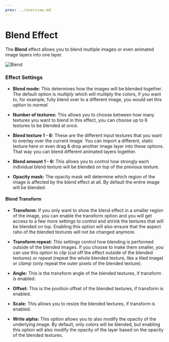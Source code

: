 ```yaml
---
prev: ../overview.md
---
```

# Blend Effect

The **Blend** effect allows you to blend multiple images or even animated image layers into one layer.

![Blend](/img/effects/Blend.gif)

### Effect Settings

* **Blend mode:** This determines how the images will be blended together. The default option is *multiply* which will multiply the colors, if you want to, for example, fully blend over to a different image, you would set this option to *normal*.
* **Number of textures:** This allows you to choose between how many textures you want to blend in this effect, you can choose up to 6 textures to be blended at once.
* **Blend texture 1 - 6:** These are the different input textures that you want to overlay over the current image. You can import a different, static texture here or even drag & drop another image layer into these options. That way you can blend different animated layers together.
* **Blend amount 1 - 6:** This allows you to control how strongly each individual blend texture will be blended on top of the previous texture.

* **Opacity mask:** The opacity mask will determine which region of the image is affected by the blend effect at all. By default the entire image will be blended.

#### Blend Transform

* **Transform:** If you only want to show the blend effect in a smaller region of the image, you can enable the transform option and you will get access to a few more settings to control and shrink the textures that will be blended on top. Enabling this option will also ensure that the aspect ratio of the blended textures will not be changed anymore.
* **Transform repeat:** This settings control how blending is performed outside of the blended images. If you choose to make them smaller, you can use this option to *clip* (cut off the effect outside of the blended textures) or *repeat* (repeat the whole blended texture, like a tiled image) or *clamp* (only repeat the outer pixels of the blended texture).
* **Angle:** This is the transform angle of the blended textures, if transform is enabled.
* **Offset:** This is the position offset of the blended textures, if transform is enabled.
* **Scale:** This allows you to resize the blended textures, if transform is enabled.

* **Write alpha:** This option allows you to also modify the opacity of the underlying image. By default, only colors will be blended, but enabling this option will also modify the opacity of the layer based on the opacity of the blended textures.
